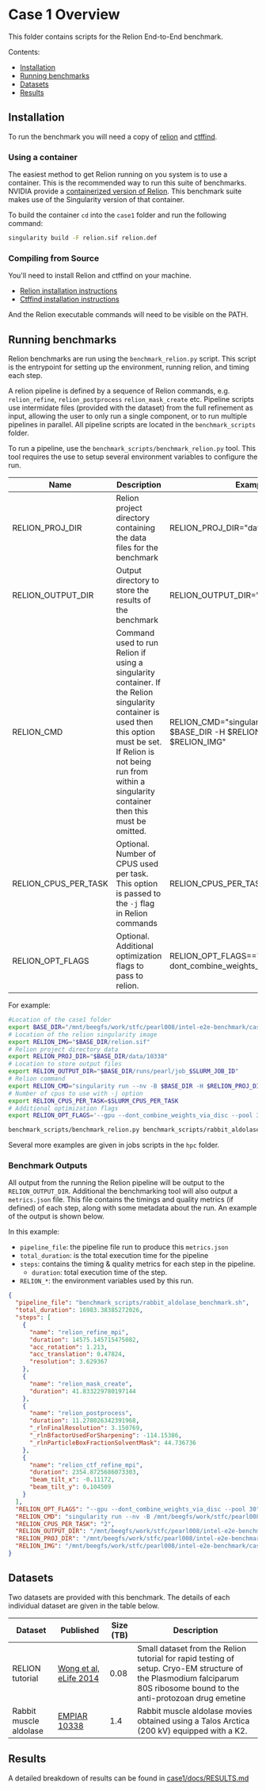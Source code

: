 # Case 1 Overview

This folder contains scripts for the Relion End-to-End benchmark.

Contents:
 - [Installation](#installation)
 - [Running benchmarks](#running-benchmarks)
 - [Datasets](#datasets)
 - [Results](#results)

## Installation
To run the benchmark you will need a copy of [relion](https://github.com/3dem/relion) and [ctffind](https://grigoriefflab.umassmed.edu/ctffind4).

### Using a container

The easiest method to get Relion running on you system is to use a container. This is the recommended way to run  this suite of benchmarks. NVIDIA provide a [containerized version of Relion](https://ngc.nvidia.com/catalog/containers/hpc:relion). This benchmark suite makes use of the Singularity version of that container.

To build the container `cd` into the `case1` folder and run the following command:

```bash
singularity build -F relion.sif relion.def
```

### Compiling from Source

You'll need to install Relion and ctffind on your machine.

 - [Relion installation instructions](https://github.com/3dem/relion#installation)
 - [Ctffind installation instructions](https://grigoriefflab.umassmed.edu/ctffind4) 

And the Relion executable commands will need to be visible on the PATH. 

## Running benchmarks
Relion benchmarks are run using the `benchmark_relion.py` script. This script is the entrypoint for setting up the environment, running relion, and timing each step.

A relion pipeline is defined by a sequence of Relion commands, e.g. `relion_refine`, `relion_postprocess` `relion_mask_create` etc. Pipeline scripts use intermidate files (provided with the dataset) from the full refinement as input, allowing the user to only run a single component, or to run multiple pipelines in parallel. All pipeline scripts are located in the `benchmark_scripts` folder.

To run a pipeline, use the `benchmark_scripts/benchmark_relion.py` tool. This tool requires the use to setup several environment variables to configure the run.

| Name                 | Description                                                                                                                                                                                                                      | Example                                                                        |
|----------------------|----------------------------------------------------------------------------------------------------------------------------------------------------------------------------------------------------------------------------------|--------------------------------------------------------------------------------|
| RELION_PROJ_DIR      | Relion project directory containing the data files for the benchmark                                                                                                                                                             | RELION_PROJ_DIR="data/10338"                                                   |
| RELION_OUTPUT_DIR    | Output directory to store the results of the benchmark                                                                                                                                                                           | RELION_OUTPUT_DIR="runs/pearl/test_job"                                        |
| RELION_CMD           | Command used to run Relion if using a singularity container. If the Relion singularity container is used then this option must be set. If Relion is not being run from within a singularity container then this must be omitted. | RELION_CMD="singularity run --nv -B $BASE_DIR -H $RELION_PROJ_DIR $RELION_IMG" |
| RELION_CPUS_PER_TASK | Optional. Number of CPUS used per task. This option is passed to the `-j` flag in Relion commands                                                                                                                                             | RELION_CPUS_PER_TASK=2                                                         |
| RELION_OPT_FLAGS     | Optional. Additional optimization flags to pass to relion.                                                                                                                                                                                 | RELION_OPT_FLAGS=='--gpu --dont_combine_weights_via_disc --pool 30'            |

For example:

```bash
#Location of the case1 folder
export BASE_DIR="/mnt/beegfs/work/stfc/pearl008/intel-e2e-benchmark/case1"
# Location of the relion singularity image
export RELION_IMG="$BASE_DIR/relion.sif"
# Relion project directory data
export RELION_PROJ_DIR="$BASE_DIR/data/10338"
# Location to store output files
export RELION_OUTPUT_DIR="$BASE_DIR/runs/pearl/job_$SLURM_JOB_ID"
# Relion command
export RELION_CMD="singularity run --nv -B $BASE_DIR -H $RELION_PROJ_DIR $RELION_IMG"
# Number of cpus to use with -j option
export RELION_CPUS_PER_TASK=$SLURM_CPUS_PER_TASK
# Additional optimization flags
export RELION_OPT_FLAGS='--gpu --dont_combine_weights_via_disc --pool 30'

benchmark_scripts/benchmark_relion.py benchmark_scripts/rabbit_aldolase_benchmark.sh
```

Several more examples are given in jobs scripts in the `hpc` folder.

### Benchmark Outputs

All output from the running the Relion pipeline will be output to the `RELION_OUTPUT_DIR`. Additional the benchmarking tool will also output a `metrics.json` file. This file contains the timings and quality metrics (if defined) of each step, along with some metadata about the run. An example of the output is shown below.

In this example:

 - `pipeline_file`: the pipeline file run to produce this `metrics.json`
 - `total_duration`: is the total execution time for the pipeline
 - `steps`: contains the timing & quality metrics for each step in the pipeline.
    - `duration`:  total execution time of the step.
 - `RELION_*`: the environment variables used by this run.

```json
{
  "pipeline_file": "benchmark_scripts/rabbit_aldolase_benchmark.sh",
  "total_duration": 16983.38385272026,
  "steps": [
    {
      "name": "relion_refine_mpi",
      "duration": 14575.145715475082,
      "acc_rotation": 1.213,
      "acc_translation": 0.47824,
      "resolution": 3.629367
    },
    {
      "name": "relion_mask_create",
      "duration": 41.833229780197144
    },
    {
      "name": "relion_postprocess",
      "duration": 11.278026342391968,
      "_rlnFinalResolution": 3.150769,
      "_rlnBfactorUsedForSharpening": -114.15386,
      "_rlnParticleBoxFractionSolventMask": 44.736736
    },
    {
      "name": "relion_ctf_refine_mpi",
      "duration": 2354.8725686073303,
      "beam_tilt_x": -0.11172,
      "beam_tilt_y": 0.104509
    }
  ],
  "RELION_OPT_FLAGS": "--gpu --dont_combine_weights_via_disc --pool 30",
  "RELION_CMD": "singularity run --nv -B /mnt/beegfs/work/stfc/pearl008/intel-e2e-benchmark/case1 -H /mnt/beegfs/work/stfc/pearl008/intel-e2e-benchmark/case1/data/10338 /mnt/beegfs/work/stfc/pearl008/intel-e2e-benchmark/case1/relion.sif",
  "RELION_CPUS_PER_TASK": "2",
  "RELION_OUTPUT_DIR": "/mnt/beegfs/work/stfc/pearl008/intel-e2e-benchmark/case1/runs/pearl/job_28257",
  "RELION_PROJ_DIR": "/mnt/beegfs/work/stfc/pearl008/intel-e2e-benchmark/case1/data/10338",
  "RELION_IMG": "/mnt/beegfs/work/stfc/pearl008/intel-e2e-benchmark/case1/relion.sif"
}
```

## Datasets

Two datasets are provided with this benchmark. The details of each individual
dataset are given in the table below. 


| Dataset | Published    | Size (TB) | Description                                                                                                                                      |
|---------|--------------|-----------|--------------------------------------------------------------------------------------------------------------------------------------------------|
| RELION tutorial | [Wong et al, eLife 2014](http://dx.doi.org/10.7554/eLife.03080) | 0.08 | Small dataset from the Relion tutorial for rapid testing of setup. Cryo-EM structure of the Plasmodium falciparum 80S ribosome bound to the anti-protozoan drug emetine |
| Rabbit muscle aldolase  | [EMPIAR 10338](https://www.ebi.ac.uk/pdbe/emdb/empiar/entry/10338/)          | 1.4      | Rabbit muscle aldolase movies obtained using a Talos Arctica (200 kV) equipped with a K2.|

## Results
A detailed breakdown of results can be found in [case1/docs/RESULTS.md](case1/docs/RESULTS.md)
